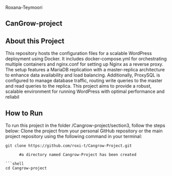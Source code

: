 Roxana-Teymoori

## CanGrow-project
## About this Project

This repository hosts the configuration files for a scalable WordPress deployment using Docker. It includes docker-compose.yml for orchestrating multiple containers and nginx.conf for setting up Nginx as a reverse proxy. The setup features a MariaDB replication with a master-replica architecture to enhance data availability and load balancing. Additionally, ProxySQL is configured to manage database traffic, routing write queries to the master and read queries to the replica. This project aims to provide a robust, scalable environment for running WordPress with optimal performance and reliabil

## How to Run 
To run this project in the folder /Cangrow-project/section3, follow the steps below:
Clone the project from your personal GitHub repository or the main project repository using the following command in your terminal:
```shell
git clone https://github.com/roxi-t/Cangrow-Project.git

      #a directory named Cangrow-Project has been created

```shell
cd Cangrow-project

